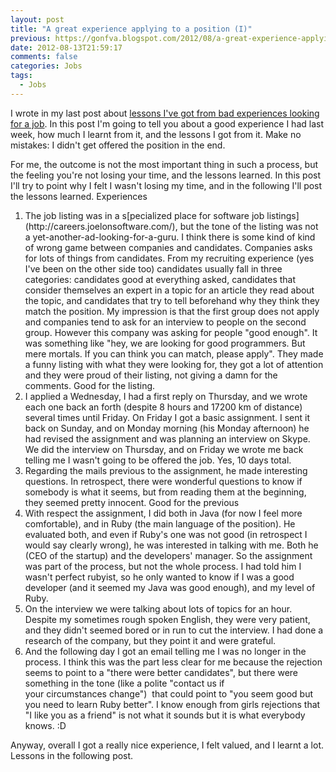 ```yaml
---
layout: post
title: "A great experience applying to a position (I)"
previous: https://gonfva.blogspot.com/2012/08/a-great-experience-applying-to-position.html
date: 2012-08-13T21:59:17
comments: false
categories: Jobs
tags:
  - Jobs
---
```


I wrote in my last post about [lessons I've got from bad experiences looking for a job](https://gonfva.blogspot.com.es/2012/08/bad-experiences.html). In this post I'm going to tell you about a good experience I had last week, how much I learnt from it, and the lessons I got from it. Make no mistakes: I didn't get offered the position in the end.


For me, the outcome is not the most important thing in such a process, but the feeling you're not losing your time, and the lessons learned. In this post I'll try to point why I felt I wasn't losing my time, and in the following I'll post the lessons learned.&nbsp;Experiences



<ol><li>The job listing was in a s[pecialized place for software job listings](http://careers.joelonsoftware.com/), but the tone of the listing was not a yet-another-ad-looking-for-a-guru. I think there is some kind of kind of wrong game between companies and candidates. Companies asks for lots of things from candidates. From my recruiting experience (yes I've been on the other side too) candidates usually fall in three categories: candidates good at everything asked, candidates that consider themselves an expert in a topic for an article they read about the topic, and candidates that try to tell beforehand why they think they match the position. My&nbsp;impression&nbsp;is that the first group does not apply and companies tend to ask for an interview to people on the second group. However this company was asking for people "good enough". It was something like "hey, we are looking for good programmers. But mere mortals. If you can think you can match, please apply". They made a funny listing with what they were looking for, they got a lot of attention and they were proud of their listing, not giving a damn for the comments. Good for the listing.</li><li>I applied a Wednesday, I had a first reply on Thursday, and we wrote each one back an forth (despite 8 hours and 17200 km of distance) several times until Friday. On Friday I got a basic assignment. I sent it back on Sunday, and on Monday morning (his Monday afternoon) he had revised the assignment and was planning an interview on Skype. We did the interview on Thursday, and on Friday we wrote me back telling me I wasn't going to be offered the job. Yes, 10 days total.</li><li>Regarding the mails previous to the assignment, he made interesting questions. In retrospect, there were wonderful questions to know if somebody is what it seems, but from reading them at the beginning, they seemed pretty innocent. Good for the previous</li><li>With respect the assignment, I did both in Java (for now I feel more comfortable), and in Ruby (the main language of the position). He evaluated both, and even if Ruby's one was not good (in retrospect I would say clearly wrong), he was interested in talking with me. Both he (CEO of the startup) and the developers' manager. So the assignment was part of the process, but not the whole process. I had told him I wasn't perfect rubyist, so he only wanted to know if I was a good developer (and it seemed my Java was good enough), and my level of Ruby.</li><li>On the interview we were talking about lots of topics for an hour. Despite my sometimes rough spoken English, they were very patient, and they didn't seemed bored or in run to cut the interview. I had done a research of the company, but they point it and were grateful.</li><li>And the following day I got an email telling me I was no longer in the process. I think this was the part less clear for me because the rejection seems to point to a "there were better candidates", but there were something in the tone (like a polite "contact us if your&nbsp;circumstances&nbsp;change") &nbsp;that could point to "you seem good but you need to learn Ruby better". I know enough from girls rejections that "I like you as a friend" is not what it sounds but it is what everybody knows. :D&nbsp;</li></ol>Anyway, overall I got a really nice experience, I felt valued, and I learnt a lot. Lessons in the following post.
